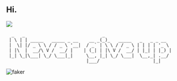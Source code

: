 
 <h2>Hi. </h2>
 <img src='https://visitor-badge.glitch.me/badge?page_id=xrkffgg.xrkffgg'/>

```
  _   _                             _                         
 | \ | | _____   _____ _ __    __ _(_)_   _____   _   _ _ __  
 |  \| |/ _ \ \ / / _ \ '__|  / _` | \ \ / / _ \ | | | | '_ \ 
 | |\  |  __/\ V /  __/ |    | (_| | |\ V /  __/ | |_| | |_) |
 |_| \_|\___| \_/ \___|_|     \__, |_| \_/ \___|  \__,_| .__/ 
                              |___/                    |_|    
```

![faker](https://user-images.githubusercontent.com/29775873/87002357-02b3c580-c1ec-11ea-9da8-38d5b437fbdf.gif)
